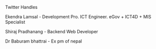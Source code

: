 Twitter Handles

Ekendra Lamsal - Development Pro. ICT Engineer. eGov + ICT4D + MIS Specialist

Shiraj Pradhanang - Backend Web Developer

Dr Baburam bhattrai - Ex pm of nepal
